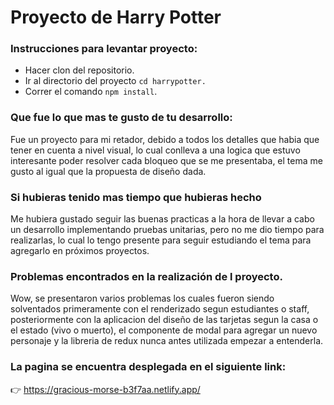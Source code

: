 # Proyecto de Harry Potter

### Instrucciones para levantar proyecto:

* Hacer clon del repositorio.
* Ir al directorio del proyecto `cd harrypotter.`
* Correr el comando `npm install`.

### Que fue lo que mas te gusto de tu desarrollo:
Fue un proyecto para mi retador, debido a todos los detalles que habia que tener en cuenta a nivel visual, lo cual conlleva a una logica que estuvo interesante poder resolver cada bloqueo que se me presentaba, el tema me gusto al igual que la propuesta de diseño dada.

### Si hubieras tenido mas tiempo que hubieras hecho
Me hubiera gustado seguir las buenas practicas a la hora de llevar a cabo un desarrollo implementando pruebas unitarias, pero no me dio tiempo para realizarlas, lo cual lo tengo presente para seguir estudiando el tema para agregarlo en próximos proyectos.

### Problemas encontrados en la realización de l proyecto.
Wow, se presentaron varios problemas los cuales fueron siendo solventados primeramente con el renderizado segun estudiantes o staff, posteriormente con la aplicacion del diseño de las tarjetas segun la casa o el estado (vivo o muerto), el componente de modal para agregar un nuevo personaje y la libreria de redux nunca antes utilizada empezar a entenderla.


### La pagina se encuentra desplegada en el siguiente link:
:point_right: https://gracious-morse-b3f7aa.netlify.app/
